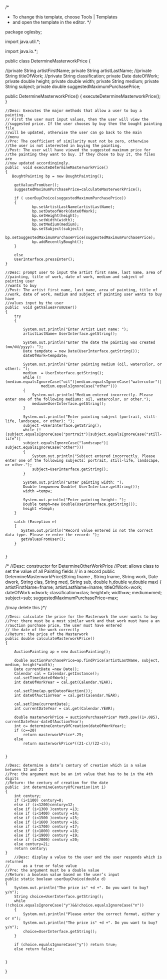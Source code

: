 /*
 * To change this template, choose Tools | Templates
 * and open the template in the editor.
 */

package oglesby;

import java.util.*;

import java.io.*;

public class DetermineMasterworkPrice
{

//private String artistFirstName;
private String artistLastName;
//private String titleOfWork;
//private String classification;
private Date dateOfWork;
private double height;
private double width;
private String medium;
private String subject;
private double suggestedMaximumPurchasePrice;


public DetermineMasterworkPrice()
{
    executeDetermineMasterworkPrice();
}

    //Desc: Executes the major methods that allow a user to buy a painting.
    // First the user must input values, then the user will view the
    //suggested price. If the user chooses by buy then the bought painting file
    //will be updated, otherwise the user can go back to the main
    //menu
    //Pre: The coefficient of similarity must not be zero, otherwise
    //the user is not interested in buying the painting.
    //Post: The user will have viewed the suggested maximum price for
    //the painting they want to buy. If they chose to buy it, the files are
    //now updated accordingingly.
    public  void executeDetermineMasterworkPrice()
    {
       BoughtPainting bp = new BoughtPainting();

        getValuesFromUser();
        suggestedMaximumPurchasePrice=calculateMasterworkPrice();

        if ( userBuyChoice(suggestedMaximumPurchasePrice))
        {
                bp.setArtistLastName(artistLastName);
                bp.setDateofWork(dateOfWork);
                bp.setHeight(height);
                bp.setWidth(width);
                bp.setMedium(medium);
                bp.setSubject(subject);
                bp.setSuggestedMaximumPurchasePrice(suggestedMaximumPurchasePrice);
                bp.addRecentlyBought();
        }

        else
        UserInterface.pressEnter();
    }

    //Desc: prompt user to input the artist first name, last name, area of
    //painting, title of work, date of work, medium and subject of painting user
    //wants to buy
    //Post: The artist first name, last name, area of painting, title of
    //work, date of work, medium and subject of painting user wants to buy have
    //values input by the user
    public  void getValuesFromUser()
    {
        try
        {

            System.out.println("Enter Artist Last name: ");
            artistLastName= UserInterface.getString();

            System.out.println("Enter the date the painting was created (mm/dd/yyyy): ");
            Date tempdate = new Date(UserInterface.getString());
            dateOfWork=tempdate;

            System.out.println("Enter painting medium (oil, watercolor, or other): ");
            medium  = UserInterface.getString();
            while (!(medium.equalsIgnoreCase("oil")|medium.equalsIgnoreCase("watercolor")|
                    medium.equalsIgnoreCase("other")))
            {
                System.out.println("Medium entered incorrectly. Please enter one of the following mediums: oil, watercolor, or other.");
                medium=UserInterface.getString();
            }

            System.out.println("Enter painting subject (portrait, still-life, landscape, or other): ");
            subject =UserInterface.getString();
            while (!(subject.equalsIgnoreCase("portrait")|subject.equalsIgnoreCase("still-life")|
            subject.equalsIgnoreCase("landscape")| subject.equalsIgnoreCase("other")))
            {
                System.out.println("Subject entered incorrectly. Please enter one of the following subjects: portrait, still-life, landscape, or other.");
                subject=UserInterface.getString();
            }

            System.out.println("Enter painting width: ");
            Double tempw=new Double( UserInterface.getString());
            width =tempw;

            System.out.println("Enter painting height: ");
            Double temph=new Double(UserInterface.getString());
            height =temph;
        }

        catch (Exception e)
        {
           System.out.println("Record value entered is not the correct data type. Please re-enter the record: ");
           getValuesFromUser();
        }


    }

 /*   //Desc: constructor for DetermineOtherWorkPrice
    //Post: allows class to set the value of all Painting fields
    // in a record
    public DetermineMasterworkPrice(String fname , String lname, String work, Date dwork,
            String clas, String med, String sub, double h,double w,double max)
    {
		artistFirstName=fname;
		artistLastName=lname;
		titleOfWork=work;
		dateOfWork =dwork;
		classification=clas;
		height=h;
		width=w;
		medium=med;
		subject=sub;
		suggestedMaximumPurchasePrice=max;
    
//may delete this
    }*/




    //Desc: calculate the price for the Masterwork the user wants to buy
    //Pre: there must be a most similar work and that work must have a an
    //auction purchase price, the user must have entered
    // the date of the work correctly
    //Return: the price of the Masterwork
    public double calculateMasterworkPrice()
    {

        AuctionPainting ap = new AuctionPainting();

    	double auctionPurchasePrice=ap.findPrice(artistLastName, subject, medium, height*width);
    	Date currentDate =new Date();
    	Calendar cal = Calendar.getInstance();
        cal.setTime(dateOfWork);
        int dateOfWorkYear = cal.get(Calendar.YEAR);
      
        cal.setTime(ap.getDateofAuction());
        int dateOfAuctionYear = cal.get(Calendar.YEAR);

        cal.setTime(currentDate);
        int currentDateYear = cal.get(Calendar.YEAR);

        double masterworkPrice = auctionPurchasePrice* Math.pow((1+.085), currentDateYear-dateOfAuctionYear);
    	int c= determineCenturyOfCreation(dateOfWorkYear);
    	if (c==20)
    		return masterworkPrice*.25;
    	else
    		return masterworkPrice*((21-c)/(22-c));
         
         
    }

    //Desc: determine a date’s century of creation which is a value between 12 and 21
    //Pre: the argument must be an int value that has to be in the 4th digits
    //Return: the century of creation for the date
    public  int determineCenturyOfCreation(int i)
    {
        int century;
        if (i<1100) century=0;
        else if (i<1200)century=12;
        else if (i<1300 )century =13;
        else if (i<1400) century =14;
        else if (i<1500 )century =15;
        else if (i<1600 )century =16;
        else if (i<1700) century =17;
        else if (i<1800) century =18;
        else if (i<1900) century =19;
        else if (i<2000) century =20;
        else century=21;
        return century;
    }
        //Desc: display a value to the user and the user responds which is returned
    //      as a true or false value
    //Pre: the argument must be a double value
    //Return: a boolean value based on the user’s input
    public static boolean userBuyChoice(double d) 
    {
    	System.out.println("The price is" +d +". Do you want to buy? y/n");
    	String choice=UserInterface.getString();
        while (!choice.equalsIgnoreCase("y")&&!choice.equalsIgnoreCase("n"))
        {
            System.out.println("Please enter the correct format, either y or n");
            System.out.println("The price is" +d +". Do you want to buy? y/n");
            choice=UserInterface.getString();
        }

        if (choice.equalsIgnoreCase("y")) return true;
        else return false;


    }

}



